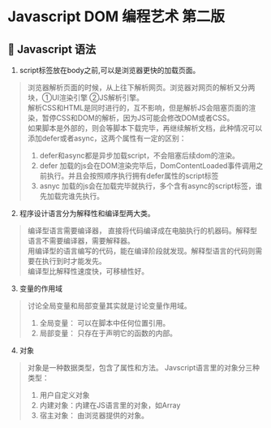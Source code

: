 # Javascript DOM 编程艺术 第二版
## 🚪 Javascript 语法

1. script标签放在body之前,可以是浏览器更快的加载页面。
> 浏览器解析页面的时候，从上往下解析网页。浏览器对网页的解析又分两块，①UI渲染引擎 ②JS解析引擎。  
> 解析CSS和HTML是同时进行的，互不影响，但是解析JS会阻塞页面的渲染，暂停CSS和DOM的解析，因为JS可能会修改DOM或者CSS。  
> 如果脚本是外部的，则会等脚本下载完毕，再继续解析文档，此种情况可以添加defer或者async，这两个属性有一定的区别：  
> 1. defer和async都是异步加载script，不会阻塞后续dom的渲染。  
> 2. defer 加载的js会在DOM渲染完毕后，DomContentLoaded事件调用之前执行。并且会按照顺序执行拥有defer属性的script标签
> 3. asnyc 加载的js会在加载完毕就执行，多个含有async的script标签，谁先加载完谁先执行。

2. 程序设计语言分为解释性和编译型两大类。
> 编译型语言需要编译器， 直接将代码编译成在电脑执行的机器码。解释型语言不需要编译器，需要解释器。  
> 用编译型的语言编写的代码，能在编译阶段就发现。解释型语言的代码则需要在执行到时才能发先。  
> 编译型比解释性速度快，可移植性好。

3. 变量的作用域
> 讨论全局变量和局部变量其实就是讨论变量作用域。
> 1. 全局变量： 可以在脚本中任何位置引用。
> 2. 局部变量： 只存在于声明它的函数的内部。

4. 对象
> 对象是一种数据类型，包含了属性和方法。
> Javscript语言里的对象分三种类型：
>   1. 用户自定义对象
>   2. 内建对象：内建在JS语言里的对象，如Array
>   3. 宿主对象： 由浏览器提供的对象。